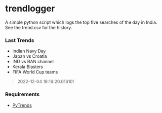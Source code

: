 # trendlogger
A simple python script which logs the top five searches of the day in India.<br>See the trend.csv for the history.<br>

<!-- Last Trends -->
### Last Trends
* Indian Navy Day
* Japan vs Croatia
* IND vs BAN channel
* Kerala Blasters
* FIFA World Cup teams
> 2022-12-04 18:16:20.016101

<!-- Requirements -->
### Requirements
* [PyTrends](https://github.com/dreyco676/pytrends)
